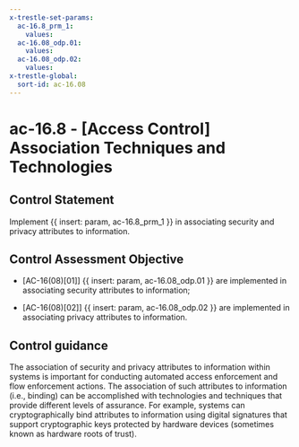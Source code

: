 ```yaml
---
x-trestle-set-params:
  ac-16.8_prm_1:
    values:
  ac-16.08_odp.01:
    values:
  ac-16.08_odp.02:
    values:
x-trestle-global:
  sort-id: ac-16.08
---
```


# ac-16.8 - \[Access Control\] Association Techniques and Technologies

## Control Statement

Implement {{ insert: param, ac-16.8_prm_1 }} in associating security and privacy attributes to information.

## Control Assessment Objective

- \[AC-16(08)[01]\]  {{ insert: param, ac-16.08_odp.01 }} are implemented in associating security attributes to information;

- \[AC-16(08)[02]\]  {{ insert: param, ac-16.08_odp.02 }} are implemented in associating privacy attributes to information.

## Control guidance

The association of security and privacy attributes to information within systems is important for conducting automated access enforcement and flow enforcement actions. The association of such attributes to information (i.e., binding) can be accomplished with technologies and techniques that provide different levels of assurance. For example, systems can cryptographically bind attributes to information using digital signatures that support cryptographic keys protected by hardware devices (sometimes known as hardware roots of trust).
